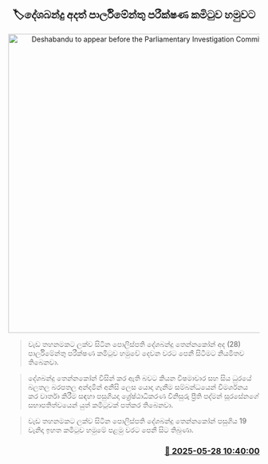 <p align='center'><b><h2 align='center' title='Deshabandu to appear before the Parliamentary Investigation Committee today'>🏷දේශබන්දු අදත් පාර්ලිමේන්තු පරීක්ෂණ කමිටුව හමුවට</h2></b></p>
<p align='center'><img src='https://helakuru.sgp1.cdn.digitaloceanspaces.com/esana/images/lib/deshabandu-thennakoon-3983.jpg' width='600' alt='Deshabandu to appear before the Parliamentary Investigation Committee today'></p>

> වැඩ තහනමකට ලක්ව සිටින පොලිස්පති දේශබන්දු තෙන්නකෝන් අද (28) පාර්ලිමේන්තු පරීක්ෂණ කමිටුව හමුවේ දෙවන වරට පෙනී සිටීමට නියමිතව තිබෙනවා.

> දේශබන්දු තෙන්නකෝන් විසින් කර ඇති බවට කියන විෂමාචාර සහ සිය ධුරයේ බලතල බරපතල අන්දමින් අනිසි ලෙස යොදා ගැනීම සම්බන්ධයෙන් විමර්ශනය කර වාර්තා කිරීම සඳහා පසුගියදා ශ්‍රේෂ්ඨාධිකරණ විනිසුරු ප්‍රීති පද්මන් සූරසේනගේ සභාපතිත්ව‍යෙන් යුත් කමිටුවක් පත්කර තිබෙනවා.

> වැඩ තහනමකට ලක්ව සිටින පොලිස්පති දේශබන්දු තෙන්නකෝන් පසුගිය 19 වැනිදා ඉහත කමිටුව හමුමේ පළමු වරට පෙනී සිට තිබුණා.



<h3 align='right'><a href='https://www.helakuru.lk/esana/p/110487/'>📅 2025-05-28 10:40:00</a></h3>

